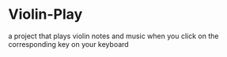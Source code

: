 # Violin-Play
a project that plays violin notes and music when you click on the corresponding key on your keyboard
